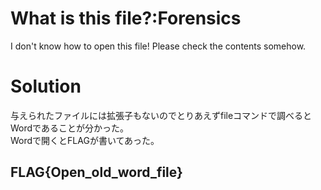 # What is this file?:Forensics
I don't know how to open this file!
Please check the contents somehow.

# Solution
与えられたファイルには拡張子もないのでとりあえずfileコマンドで調べるとWordであることが分かった。  
Wordで開くとFLAGが書いてあった。

## FLAG{Open_old_word_file}
